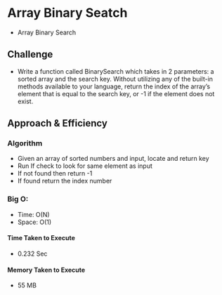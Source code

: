 # Array Binary Seatch
* Array Binary Search

## Challenge
* Write a function called BinarySearch which takes in 2 parameters: a sorted array and the search key. Without utilizing any of the built-in methods available to your language, return the index of the array’s element that is equal to the search key, or -1 if the element does not exist.

## Approach & Efficiency
### Algorithm
* Given an array of sorted numbers and input, locate and return key
* Run If check to look for same element as input
* If not found then return -1
* If found return the index number

### Big O:
- Time: O(N)
- Space: O(1)

#### Time Taken to Execute
* 0.232 Sec

#### Memory Taken to Execute
* 55 MB